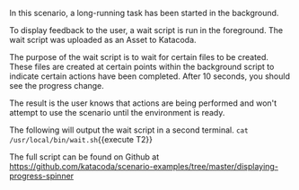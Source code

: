 In this scenario, a long-running task has been started in the background.

To display feedback to the user, a wait script is run in the foreground. The wait script was uploaded as an Asset to Katacoda.

The purpose of the wait script is to wait for certain files to be created. These files are created at certain points within the background script to indicate certain actions have been completed. After 10 seconds, you should see the progress change.

The result is the user knows that actions are being performed and won't attempt to use the scenario until the environment is ready.

The following will output the wait script in a second terminal.
`cat /usr/local/bin/wait.sh`{{execute T2}}

The full script can be found on Github at https://github.com/katacoda/scenario-examples/tree/master/displaying-progress-spinner
